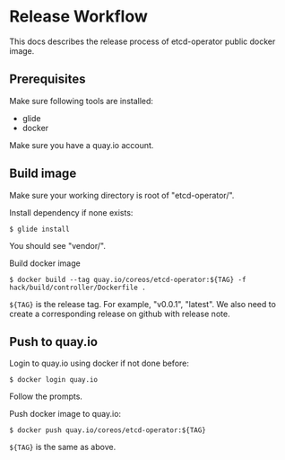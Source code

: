 Release Workflow
======

This docs describes the release process of etcd-operator public docker image.

## Prerequisites

Make sure following tools are installed:
- glide
- docker

Make sure you have a quay.io account.

## Build image

Make sure your working directory is root of "etcd-operator/".

Install dependency if none exists:
```
$ glide install
```
You should see "vendor/".

Build docker image
```
$ docker build --tag quay.io/coreos/etcd-operator:${TAG} -f hack/build/controller/Dockerfile .
```
`${TAG}` is the release tag. For example, "v0.0.1", "latest".
We also need to create a corresponding release on github with release note.

## Push to quay.io

Login to quay.io using docker if not done before:
```
$ docker login quay.io
```
Follow the prompts.

Push docker image to quay.io:
```
$ docker push quay.io/coreos/etcd-operator:${TAG}
```
`${TAG}` is the same as above.
